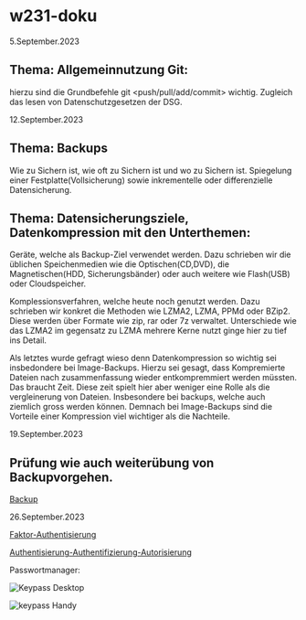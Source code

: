 # w231-doku

5.September.2023

## Thema: Allgemeinnutzung Git:
hierzu sind die Grundbefehle git <push/pull/add/commit> wichtig.
Zugleich das lesen von Datenschutzgesetzen der DSG.

12.September.2023

## Thema: Backups

Wie zu Sichern ist, wie oft zu Sichern ist und wo zu Sichern ist.
Spiegelung einer Festplatte(Vollsicherung) sowie inkrementelle oder differenzielle Datensicherung.



## Thema: Datensicherungsziele, Datenkompression mit den Unterthemen:

Geräte, welche als Backup-Ziel verwendet werden. Dazu schrieben wir die üblichen Speichenmedien wie die Optischen(CD,DVD),
die Magnetischen(HDD, Sicherungsbänder) oder auch weitere wie Flash(USB) oder Cloudspeicher.

Komplessionsverfahren, welche heute noch genutzt werden. Dazu schrieben wir konkret die Methoden wie LZMA2, LZMA, PPMd oder BZip2. Diese werden über Formate wie zip, rar oder 7z verwaltet. Unterschiede wie das LZMA2 im gegensatz zu LZMA mehrere Kerne nutzt ginge hier zu tief ins Detail.

Als letztes wurde gefragt wieso denn Datenkompression so wichtig sei insbedondere bei Image-Backups. Hierzu sei gesagt, dass
Kompremierte Dateien nach zusammenfassung wieder entkompremmiert werden müssten. Das braucht Zeit. Diese zeit spielt hier aber weniger eine Rolle als die vergleinerung von Dateien. Insbesondere bei backups, welche auch ziemlich gross werden können. Demnach bei Image-Backups sind die Vorteile einer Kompression viel wichtiger als die Nachteile.


19.September.2023
## Prüfung wie auch weiterübung von Backupvorgehen.
[Backup](backup.md)


26.September.2023

[Faktor-Authentisierung](Faktor-Authentisierung.md)

[Authentisierung-Authentifizierung-Autorisierung](Authentisierung-Authentifizierung-Autorisierung.md)

Passwortmanager:

![Keypass Desktop](https://github.com/MaxHD00/w231-doku/assets/31143468/3a883b93-6d95-47fa-b41c-7711f9098a89)

![keypass Handy](https://github.com/MaxHD00/w231-doku/assets/31143468/9e1de4ec-24ba-48aa-80a1-fbca71688c0a)